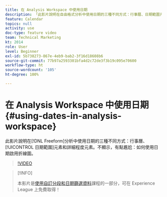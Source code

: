 ```yaml
---
title: 在 Analysis Workspace 中使用日期
description: 「此影片說明在自由格式分析中使用日期的三種不同方式：行事曆、日期範圍元素和詳細程度元素。不顯示，有點尷尬：如何使用日期啟用折線圖。「
feature: Calendar
topics: null
activity: use
doc-type: feature video
team: Technical Marketing
kt: 2014
role: User
level: Beginner
exl-id: 5b738273-867e-4eb9-bab2-3f16d18608b6
source-git-commit: 77b97a2593301bfa4d2c72de3f3b19c095e70600
workflow-type: ht
source-wordcount: '105'
ht-degree: 100%

---
```


# 在 Analysis Workspace 中使用日期 {#using-dates-in-analysis-workspace}

此影片說明在[!DNL Freeform]分析中使用日期的三種不同方式：行事曆、[!UICONTROL 日期範圍]元素和詳細程度元素。不顯示，有點尷尬：如何使用日期啟用折線圖。

>[!VIDEO](https://video.tv.adobe.com/v/24136/?quality=12)

>[!INFO]
>
> 本影片是[使用自訂分段和日期篩選資料](https://experienceleague.adobe.com/?recommended=Analytics-U-1-2021.1.filterdata)課程的一部分，可在 Experience League 上免費取得！